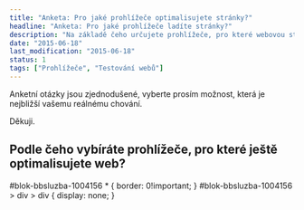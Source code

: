 ```yaml
---
title: "Anketa: Pro jaké prohlížeče optimalisujete stránky?"
headline: "Anketa: Pro jaké prohlížeče ladíte stránky?"
description: "Na základě čeho určujete prohlížeče, pro které webovou stránku ještě budete ladit?"
date: "2015-06-18"
last_modification: "2015-06-18"
status: 1
tags: ["Prohlížeče", "Testování webů"]
---
```


Anketní otázky jsou zjednodušené, vyberte prosím možnost, která je nejbližší vašemu reálnému chování.

Děkuji.

## Podle čeho vybíráte prohlížeče, pro které ještě optimalisujete web?

  #blok-bbsluzba-1004156 * {
    border: 0!important;
  }
  #blok-bbsluzba-1004156 > div > div {
    display: none;
  }